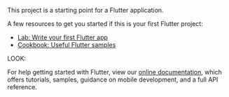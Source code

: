 
This project is a starting point for a Flutter application.

A few resources to get you started if this is your first Flutter project:

- [Lab: Write your first Flutter app](https://flutter.dev/docs/get-started/codelab)
- [Cookbook: Useful Flutter samples](https://flutter.dev/docs/cookbook)

LOOK:

For help getting started with Flutter, view our
[online documentation](https://flutter.dev/docs), which offers tutorials,
samples, guidance on mobile development, and a full API reference.
